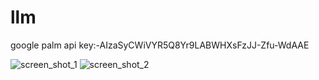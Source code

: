 # llm

google palm api key:-AIzaSyCWiVYR5Q8Yr9LABWHXsFzJJ-Zfu-WdAAE

![screen_shot_1](https://github.com/kanukolluGVT/llm/assets/63440381/17d68a47-cbaf-4dd2-b3a9-f7114c8afbba)
![screen_shot_2](https://github.com/kanukolluGVT/llm/assets/63440381/c36c8549-5f46-4cd2-b54d-f52aa3e3232b)
